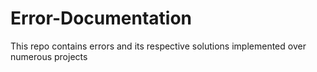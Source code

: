 # Error-Documentation
This repo contains errors and its respective solutions implemented over numerous projects

